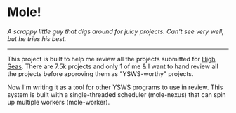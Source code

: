 # Mole!

_A scrappy little guy that digs around for juicy projects. Can't see very well, but he tries his best._

---

This project is built to help me review all the projects submitted for [High Seas](https://highseas.hackclub.com). There are 7.5k projects and only 1 of me & I want to hand review all the projects before approving them as "YSWS-worthy" projects.

Now I'm writing it as a tool for other YSWS programs to use in review. This system is built with a single-threaded scheduler (mole-nexus) that can spin up multiple workers (mole-worker).
